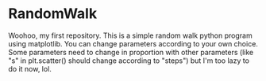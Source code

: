 # RandomWalk
Woohoo, my first repository. This is a simple random walk python program using matplotlib. You can change parameters according to your own choice. Some parameters need to change in proportion with other parameters (like "s" in plt.scatter() should change according to "steps") but I'm too lazy to do it now, lol.

